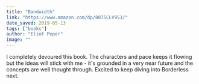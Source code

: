 ```yaml
---
title: "Bandwidth"
link: "https://www.amazon.com/dp/B075CLV95J/"
date_saved: 2019-05-13
tags: ["books"]
author: "Eliot Peper"
image: ""
---
```


I completely devoured this book. The characters and pace keeps it flowing but the ideas will stick with me - it's grounded in a very near future and the concepts are well thought through. Excited to keep diving into Borderless next.
